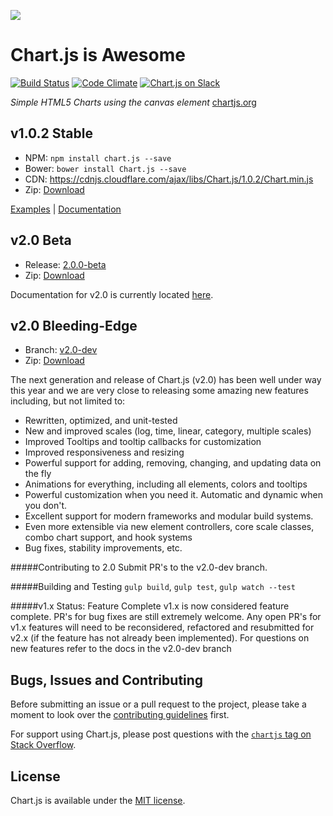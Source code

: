[![](http://tannerlinsley.com/memes/chartjs.gif)](http://www.chartjs.org/docs/)

# Chart.js is Awesome

[![Build Status](https://travis-ci.org/nnnick/Chart.js.svg?branch=master)](https://travis-ci.org/nnnick/Chart.js) [![Code Climate](https://codeclimate.com/github/nnnick/Chart.js/badges/gpa.svg)](https://codeclimate.com/github/nnnick/Chart.js) [![Chart.js on Slack](https://img.shields.io/badge/slack-Chart.js-blue.svg)](https://chartjs-slack-automation.herokuapp.com/)


*Simple HTML5 Charts using the canvas element* [chartjs.org](http://www.chartjs.org)

## v1.0.2 Stable

- NPM: `npm install chart.js --save`
- Bower: `bower install Chart.js --save`
- CDN: https://cdnjs.cloudflare.com/ajax/libs/Chart.js/1.0.2/Chart.min.js
- Zip: [Download](https://github.com/nnnick/Chart.js/archive/master.zip)

[Examples](https://github.com/nnnick/Chart.js/tree/master/samples) | [Documentation](http://www.chartjs.org/docs/)

## v2.0 Beta

- Release: [2.0.0-beta](https://github.com/nnnick/Chart.js/releases/tag/2.0.0-beta)
- Zip: [Download](https://github.com/nnnick/Chart.js/archive/2.0.0-beta2.zip)

Documentation for v2.0 is currently located [here](http://nnnick.github.io/Chart.js/docs-v2/).

## v2.0 Bleeding-Edge

- Branch: [v2.0-dev](https://github.com/nnnick/Chart.js/tree/v2.0-dev)
- Zip: [Download](https://github.com/nnnick/Chart.js/archive/v2.0-dev.zip)

The next generation and release of Chart.js (v2.0) has been well under way this year and we are very close to releasing some amazing new features including, but not limited to:
- Rewritten, optimized, and unit-tested
- New and improved scales (log, time, linear, category, multiple scales)
- Improved Tooltips and tooltip callbacks for customization
- Improved responsiveness and resizing
- Powerful support for adding, removing, changing, and updating data on the fly
- Animations for everything, including all elements, colors and tooltips
- Powerful customization when you need it. Automatic and dynamic when you don't.
- Excellent support for modern frameworks and modular build systems.
- Even more extensible via new element controllers, core scale classes, combo chart support, and hook systems
- Bug fixes, stability improvements, etc.

#####Contributing to 2.0
Submit PR's to the v2.0-dev branch.

#####Building and Testing
`gulp build`, `gulp test`, `gulp watch --test`

#####v1.x Status: Feature Complete
v1.x is now considered feature complete.  PR's for bug fixes are still extremely welcome.  Any open PR's for v1.x features will need to be reconsidered, refactored and resubmitted for v2.x (if the feature has not already been implemented). For questions on new features refer to the docs in the v2.0-dev branch


## Bugs, Issues and Contributing

Before submitting an issue or a pull request to the project, please take a moment to look over the [contributing guidelines](https://github.com/nnnick/Chart.js/blob/master/CONTRIBUTING.md) first.

For support using Chart.js, please post questions with the [`chartjs` tag on Stack Overflow](http://stackoverflow.com/questions/tagged/chartjs).

## License

Chart.js is available under the [MIT license](https://github.com/nnnick/Chart.js/blob/master/LICENSE.md).
